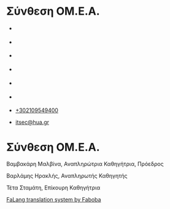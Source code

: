 Σύνθεση ΟΜ.Ε.Α.
===============  

*   [](https://www.facebook.com/ditharokopio)
*   [](https://www.youtube.com/channel/UCEHkYirpXF1nSLxDCrfDZ4A)
*   [](https://www.linkedin.com/company/77699385)
*   [](https://www.instagram.com/dithua)

*   [](https://dit.hua.gr/index.php/el/qa-committee)
*   [](https://dit.hua.gr/index.php/en/qa-committee)

*   [+302109549400](tel:+302109549400)
*   [itsec@hua.gr](mailto:itsec@hua.gr)

Σύνθεση ΟΜ.Ε.Α.
===============

Βαμβακάρη Μαλβίνα, Αναπληρώτρια Καθηγήτρια, Πρόεδρος

Βαρλάμης Ηρακλής, Αναπληρωτής Καθηγητής

Τέτα Σταμάτη, Επίκουρη Καθηγήτρια

[FaLang translation system by Faboba](http://www.faboba.com/ "Faboba : Création de composantJoomla")

[](https://dit.hua.gr/index.php/el/qa-committee#)
